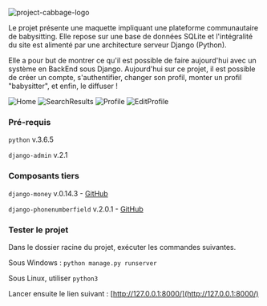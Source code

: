![project-cabbage-logo](https://user-images.githubusercontent.com/38188604/59980445-34b0b480-95f6-11e9-8f69-51dd4373f3eb.png)

Le projet présente une maquette impliquant une plateforme communautaire de babysitting. Elle repose sur une base de données SQLite et l'intégralité du site est alimenté par une architecture serveur Django (Python).

Elle a pour but de montrer ce qu'il est possible de faire aujourd'hui avec un système en BackEnd sous Django. Aujourd'hui sur ce projet, il est possible de créer un compte, s'authentifier, changer son profil, monter un profil "babysitter", et enfin, le diffuser !

![Home](https://user-images.githubusercontent.com/38188604/59980378-58bfc600-95f5-11e9-9bbe-c9bcf8d3a234.png)
![SearchResults](https://user-images.githubusercontent.com/38188604/59980376-58bfc600-95f5-11e9-975b-220953ebd652.png)
![Profile](https://user-images.githubusercontent.com/38188604/59980379-59585c80-95f5-11e9-91ad-acfd9d8f977a.png)
![EditProfile](https://user-images.githubusercontent.com/38188604/59980377-58bfc600-95f5-11e9-977c-6ea7a59516a2.png)

### Pré-requis

`python` v.3.6.5

`django-admin` v.2.1

### Composants tiers

`django-money` v.0.14.3 - [GitHub](https://github.com/django-money/django-money)

`django-phonenumberfield` v.2.0.1 - [GitHub](https://github.com/stefanfoulis/django-phonenumber-field)

### Tester le projet

Dans le dossier racine du projet, exécuter les commandes suivantes.

Sous Windows : `python manage.py runserver`

Sous Linux, utiliser `python3`

Lancer ensuite le lien suivant : [http://127.0.0.1:8000/](http://127.0.0.1:8000/)

